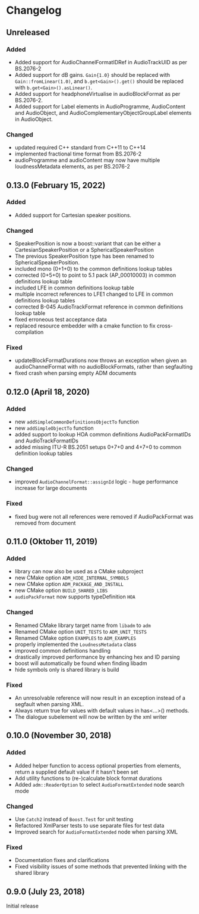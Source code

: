 # Changelog

## Unreleased

### Added
- Added support for AudioChannelFormatIDRef in AudioTrackUID as per BS.2076-2
- Added support for dB gains. `Gain{1.0}` should be replaced with `Gain::fromLinear(1.0)`, and `b.get<Gain>().get()` should be replaced with `b.get<Gain>().asLinear()`.
- Added support for headphoneVirtualise in audioBlockFormat as per BS.2076-2.
- Added support for Label elements in AudioProgramme, AudioContent and AudioObject, and AudioComplementaryObjectGroupLabel elements in AudioObject.

### Changed
- updated required C++ standard from C++11 to C++14
- implemented fractional time format from BS.2076-2
- audioProgramme and audioContent may now have multiple loudnessMetadata elements, as per BS.2076-2

## 0.13.0 (February 15, 2022)

### Added
- Added support for Cartesian speaker positions.

### Changed
- SpeakerPosition is now a boost::variant that can be either a CartesianSpeakerPosition or a SphericalSpeakerPosition
- The previous SpeakerPosition type has been renamed to SphericalSpeakerPosition.
- included mono (0+1+0) to the common definitions lookup tables
- corrected (0+5+0) to point to 5.1 pack (AP_00010003) in common definitions lookup table
- included LFE in common definitions lookup table
- multiple incorrect references to LFE1 changed to LFE in common definitions lookup tables
- corrected B-045 AudioTrackFormat reference in common definitions lookup table
- fixed erroneous test acceptance data
- replaced resource embedder with a cmake function to fix cross-compilation

### Fixed
- updateBlockFormatDurations now throws an exception when given an audioChannelFormat with no audioBlockFormats, rather than segfaulting
- fixed crash when parsing empty ADM documents

## 0.12.0 (April 18, 2020)

### Added
- new `addSimpleCommonDefinitionsObjectTo` function
- new `addSimpleObjectTo` function
- added support to lookup HOA common definitions AudioPackFormatIDs and AudioTrackFormatIDs
- added missing ITU-R BS.2051 setups 0+7+0 and 4+7+0 to common definition lookup tables

### Changed
- improved `AudioChannelFormat::assignId` logic - huge performance increase for large documents

### Fixed
- fixed bug were not all references were removed if AudioPackFormat was removed from document

## 0.11.0 (Oktober 11, 2019)

### Added
- library can now also be used as a CMake subproject
- new CMake option `ADM_HIDE_INTERNAL_SYMBOLS`
- new CMake option `ADM_PACKAGE_AND_INSTALL`
- new CMake option `BUILD_SHARED_LIBS`
- `audioPackFormat` now supports typeDefinition `HOA`

### Changed
- Renamed CMake library target name from `libadm` to `adm`
- Renamed CMake option `UNIT_TESTS` to `ADM_UNIT_TESTS`
- Renamed CMake option `EXAMPLES` to `ADM_EXAMPLES`
- properly implemented the `LoudnessMetadata` class
- improved common definitions handling
- drastically improved performance by enhancing hex and ID parsing
- boost will automatically be found when finding libadm
- hide symbols only is shared library is build

### Fixed
- An unresolvable reference will now result in an exception instead of a segfault when parsing XML.
- Always return true for values with default values in has<...>() methods.
- The dialogue subelement will now be written by the xml writer

## 0.10.0 (November 30, 2018)

### Added
- Added helper function to access optional properties from elements, return a supplied default value if it hasn't been set
- Add utility functions to (re-)calculate block format durations
- Added `adm::ReaderOption` to select `AudioFormatExtended` node search mode

### Changed
- Use `Catch2` instead of `Boost.Test` for unit testing
- Refactored XmlParser tests to use separate files for test data
- Improved search for `AudioFormatExtended` node when parsing XML

### Fixed
- Documentation fixes and clarifications
- Fixed visibility issues of some methods that prevented linking with the shared library


## 0.9.0 (July 23, 2018)

Initial release

